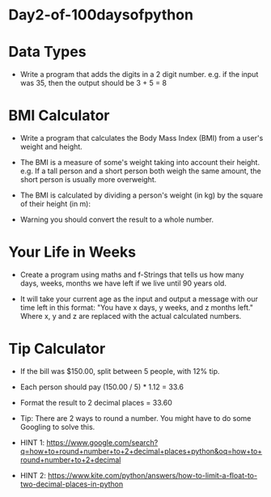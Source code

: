 # Day2-of-100daysofpython
# Data Types
* Write a program that adds the digits in a 2 digit number. e.g. if the input was 35, then the output should be 3 + 5 = 8
# BMI Calculator
* Write a program that calculates the Body Mass Index (BMI) from a user's weight and height.

* The BMI is a measure of some's weight taking into account their height. e.g. If a tall person and a short person both weigh the same amount, the short person is usually more overweight.

* The BMI is calculated by dividing a person's weight (in kg) by the square of their height (in m):

* Warning you should convert the result to a whole number.

# Your Life in Weeks
* Create a program using maths and f-Strings that tells us how many days, weeks, months we have left if we live until 90 years old.

* It will take your current age as the input and output a message with our time left in this format: "You have x days, y weeks, and z months left." Where x, y and z are replaced with the actual calculated numbers.

# Tip Calculator
* If the bill was $150.00, split between 5 people, with 12% tip.

* Each person should pay (150.00 / 5) * 1.12 = 33.6

* Format the result to 2 decimal places = 33.60

* Tip: There are 2 ways to round a number. You might have to do some Googling to solve this.

* HINT 1: https://www.google.com/search?q=how+to+round+number+to+2+decimal+places+python&oq=how+to+round+number+to+2+decimal

* HINT 2: https://www.kite.com/python/answers/how-to-limit-a-float-to-two-decimal-places-in-python
